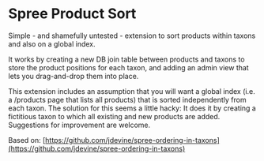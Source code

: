 Spree Product Sort
==================

Simple - and shamefully untested - extension to sort products within taxons and also on a global index. 

It works by creating a new DB join table between products and taxons to store the product positions for each taxon, and adding an admin view that lets you drag-and-drop them into place.

This extension includes an assumption that you will want a global index (i.e. a /products page that lists all products) that is sorted independently from each taxon. The solution for this seems a little hacky: It does it by creating a fictitious taxon to which all existing and new products are added. Suggestions for improvement are welcome.

Based on: [https://github.com/jdevine/spree-ordering-in-taxons](https://github.com/jdevine/spree-ordering-in-taxons)
